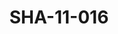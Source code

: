 ---
pid: SHA-11-016
title: SHA-11-016
language: ar
collection: شرحبيل احمد
original_label: 
rights: شرحبيل احمد
location_of_original: شرحبيل احمد
photographer_or_studio: 
scanned_from: photograph 15.4 by 20.4
_date: '1966'
location: الخرطوم
description: استقبال فرقة هرامبي مع صادق المهدي
additional_notes: 
permission_display: 'yes'
on_server: 'no'
on_website: 'no'
permalink: /archive/ar/sha-11-016.html
layout: photo-page
---